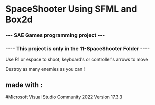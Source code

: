 # SpaceShooter Using SFML and Box2d 

### --- SAE Games programming project ---
### ---- This project is only in the 11-SpaceShooter Folder ----



Use R1 or espace to shoot, keyboard's or controller's arrows to move

Destroy as many enemies as you can !

## made with :

#Microsoft Visual Studio Community 2022 Version 17.3.3


